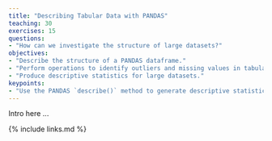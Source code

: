 ```yaml
---
title: "Describing Tabular Data with PANDAS"
teaching: 30
exercises: 15
questions:
- "How can we investigate the structure of large datasets?"
objectives:
- "Describe the structure of a PANDAS dataframe."
- "Perform operations to identify outliers and missing values in tabular data ."
- "Produce descriptive statistics for large datasets."
keypoints:
- "Use the PANDAS `describe()` method to generate descriptive statistics for a dataframe."
---
```


Intro here ...

{% include links.md %}
